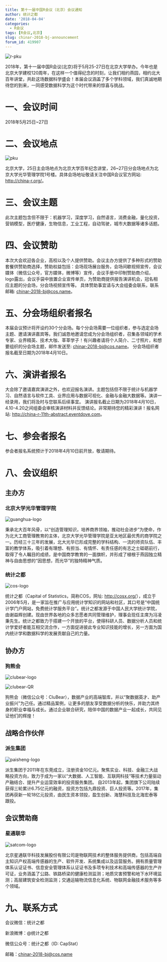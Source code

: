 ```yaml
---
title: 第十一届中国R会议（北京）会议通知
author: 统计之都
date: '2018-04-04'
categories:
  - R会议
tags: [R会议,北京]
slug: chinar-2018-bj-announcement
forum_id: 419907
---
```


![r-pku](https://user-images.githubusercontent.com/35906792/38172335-225c4bac-35dd-11e8-97cc-d787a0605e7e.jpg)

2018年，第十一届中国R会议(北京)将于5月25-27日在北京大学举办。今年也是北京大学建校120周年，在这样一个值得纪念的时刻，让我们相约燕园，相约北大百年讲堂，共赴这场数据科学盛会！本届会议涵盖了多个学科领域，我们真诚地期待您的到来，一同感受数据科学为这个时代带来的惊喜与挑战。

# 一、会议时间

2018年5月25日~27日

# 二、会议地点

![pku](https://user-images.githubusercontent.com/35906792/38172333-1ff87b56-35dd-11e8-9375-289cec037011.jpg)

北京大学，25日主会场地点为北京大学百年纪念讲堂，26~27日分会场地点为北京大学光华管理学院1号楼。具体会场地址敬请关注中国R会议官方网站: <http://china-r.org/>。

# 三、会议主题

此次主题包含但不限于：机器学习，深度学习，自然语言，消费金融，量化投资，营销模型，医疗健康，生物信息，工业工程，自动驾驶，城市大数据等诸多话题。

# 四、会议赞助

本次大会欢迎各企业，高校以及个人提供赞助。会议主办方提供了多种形式的赞助套餐供赞助商选择，赞助权益包括：会场现场展台服务，会场间歇视频宣传，会议媒体（微信公众号，官方媒体，微博等）宣传，会议手册中印制赞助商介绍，logo露出，会议手袋中放置企业宣传单页，为赞助商提供报告演讲机会，冠名相应主题的分会场，分会场视频宣传等。
具体赞助事宜请与大会组委会联系，联系邮箱: chinar-2018-bj@cos.name。

# 五、分会场组织者报名

本届会议预计将开设约30个分会场。每个分会场需要一位组织者，参与选定会场主题、邀请演讲嘉宾等。我们诚恳地邀请您成为分会场组织者，召集各领域的学术专家、业界精英、技术大咖、莘莘学子！有兴趣者请将个人简介、二寸照片，和想要组织的分会场主题，邮件发送至: chinar-2018-bj@cos.name。
分会场组织者报名截至日期为2018年4月10日。

# 六、演讲者报名

大会除了邀请嘉宾演讲之外，也欢迎报名演讲。主题包括但不限于统计与机器学习、自然语言与软件工具、业界应用与数据可视化、金融与金融大数据等。演讲一经录用，我们将及时与您联系后续事宜。
演讲报名截止日期为2018年4月10日，4.10-4.20之间组委会审核演讲材料并反馈结论。非常期待您的精彩演讲！报名网站: <http://china-r-11th-abstract.eventdove.com>。

# 七、参会者报名

参会者报名系统预计于2018年4月10日前开放，敬请期待。

# 八、会议组织

## 主办方

### 北京大学光华管理学院

![guanghua-logo](https://user-images.githubusercontent.com/35906792/38172363-970fd806-35dd-11e8-8551-dead256dea5a.jpg)

秉承北大百年风骨，以“创造管理知识，培养商界领袖，推动社会进步”为使命，作为北大工商管理教育的主体，北京大学光华管理学院是亚太地区最优秀的商学院之一。历经三十三年的发展，北大光华已形成完整的学科结构、一流的师资队伍、丰富的教学体系，吸引着有理想、有担当、有情怀、有责任感的有志之士砥砺前行，取得了令人瞩目的成绩，是中国商学教育的一面旗帜，并形成了植根于燕园独立精神与自由思想的“因思想，而光华”的独特精神气质。

### 统计之都

![cos-logo](https://user-images.githubusercontent.com/35906792/38172329-1cc826a2-35dd-11e8-868a-cd55a9d629c5.png)

统计之都（Capital of Statistics，简称COS，网址: <http://cosx.org/>），成立于2006年5月，是一家旨在推广与应用统计学知识的网站和社区，其口号是“中国统计学门户网站，免费统计学服务平台”。统计之都发源于中国人民大学统计学院，由谢益辉创建。现由世界各地的众多志愿者共同管理维护，理事会现任主席为冯凌秉先生。统计之都致力于搭建一个开放的平台，使得科研人员、数据分析人员和统计学爱好者能互相交流合作，一方面促进彼此专业知识技能的增长，另一方面为国内统计学和数据科学的发展贡献自己的力量。

## 协办方

### 狗熊会

![clubear-logo](https://user-images.githubusercontent.com/35906792/38172302-9e5a99da-35dc-11e8-89a7-b8c2259238ed.jpg)

![clubear-QR](https://user-images.githubusercontent.com/35906792/38172327-15fed6c2-35dd-11e8-902d-7085044447fa.jpg)

狗熊会（微信公众号：CluBear），数据产业的高端智库，并以“聚数据英才、助产业振兴”为己任。通过精品案例，让更多的朋友享受数据分析的快乐，并助力其终身的职业幸福与成长。通过企业联合研究，陪伴中国的数据产业一起成长，共同见证他们的辉煌！

## 战略合作伙伴

### 派生集团

![paisheng-logo](https://user-images.githubusercontent.com/35906792/38172332-1e4860e6-35dd-11e8-8084-a4156f9633e9.jpg)

派生集团于2011年在东莞成立，注册资金10亿元。聚焦实业、科技、金融三大战略投资方向，致力于成为一家以“大数据、人工智能、互联网科技”等技术力量驱动产融结合、提升产业运营效率的投资服务集团。
自2013年起，集团旗下公司陆续获得三轮累计6.75亿元的融资，投资方包括九鼎投资、巨人投资等。2017年，集团再获新一轮18亿元投资，由民生资本领投，盈生创新、海慧科技及北海宏泰等跟投。

## 会议赞助商

### 星通联华

![satcom-logo](https://user-images.githubusercontent.com/35906792/38172337-2731913c-35dd-11e8-96e7-8ade013b1151.jpg)

北京星通联华科技发展股份有限公司是物联网技术的整体服务提供商，包括高端自主知识产权高端传感器的生产、软件开发、系统集成以及运营服务。拥有质量管理体系认证证书、信息安全管理体系认证证书及多项专利技术和高端传感器的生产许可证，业务涵盖了公路、铁路桥梁的健康检测监测；地质灾害预警和地下水环境监测；高层建筑安全检测监测；交通运输物流信息化系统、物联网金融技术服务等多个领域。

# 九、联系方式

会议微信：统计之都

新浪微博：@统计之都

微信公众号：统计之都（ID: CapStat）

邮箱：chinar-2018-bj@cos.name
